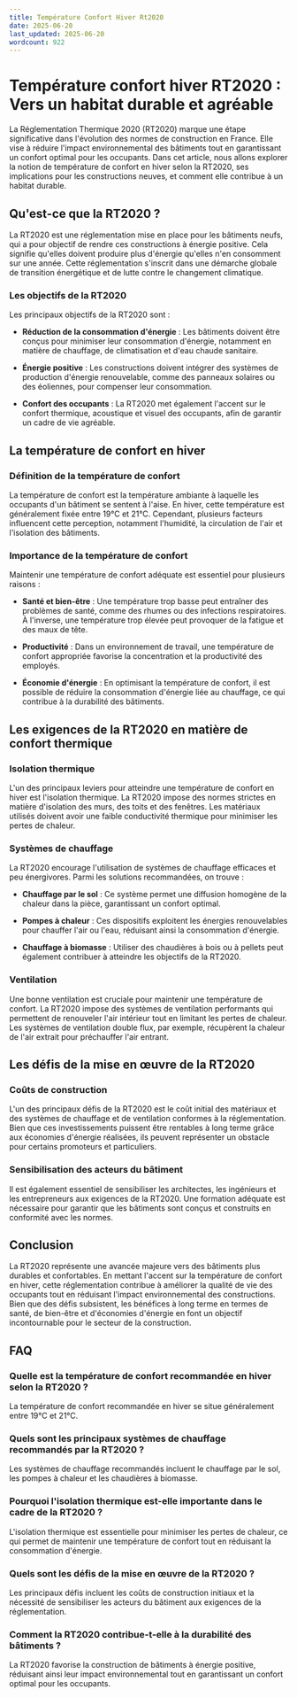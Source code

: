 ```yaml
---
title: Température Confort Hiver Rt2020
date: 2025-06-20
last_updated: 2025-06-20
wordcount: 922
---
```


# Température confort hiver RT2020 : Vers un habitat durable et agréable

La Réglementation Thermique 2020 (RT2020) marque une étape significative dans l'évolution des normes de construction en France. Elle vise à réduire l'impact environnemental des bâtiments tout en garantissant un confort optimal pour les occupants. Dans cet article, nous allons explorer la notion de température de confort en hiver selon la RT2020, ses implications pour les constructions neuves, et comment elle contribue à un habitat durable.

## Qu'est-ce que la RT2020 ?

La RT2020 est une réglementation mise en place pour les bâtiments neufs, qui a pour objectif de rendre ces constructions à énergie positive. Cela signifie qu'elles doivent produire plus d'énergie qu'elles n'en consomment sur une année. Cette réglementation s'inscrit dans une démarche globale de transition énergétique et de lutte contre le changement climatique.

### Les objectifs de la RT2020

Les principaux objectifs de la RT2020 sont :

- **Réduction de la consommation d'énergie** : Les bâtiments doivent être conçus pour minimiser leur consommation d'énergie, notamment en matière de chauffage, de climatisation et d'eau chaude sanitaire.
  
- **Énergie positive** : Les constructions doivent intégrer des systèmes de production d'énergie renouvelable, comme des panneaux solaires ou des éoliennes, pour compenser leur consommation.

- **Confort des occupants** : La RT2020 met également l'accent sur le confort thermique, acoustique et visuel des occupants, afin de garantir un cadre de vie agréable.

## La température de confort en hiver

### Définition de la température de confort

La température de confort est la température ambiante à laquelle les occupants d'un bâtiment se sentent à l'aise. En hiver, cette température est généralement fixée entre 19°C et 21°C. Cependant, plusieurs facteurs influencent cette perception, notamment l'humidité, la circulation de l'air et l'isolation des bâtiments.

### Importance de la température de confort

Maintenir une température de confort adéquate est essentiel pour plusieurs raisons :

- **Santé et bien-être** : Une température trop basse peut entraîner des problèmes de santé, comme des rhumes ou des infections respiratoires. À l'inverse, une température trop élevée peut provoquer de la fatigue et des maux de tête.

- **Productivité** : Dans un environnement de travail, une température de confort appropriée favorise la concentration et la productivité des employés.

- **Économie d'énergie** : En optimisant la température de confort, il est possible de réduire la consommation d'énergie liée au chauffage, ce qui contribue à la durabilité des bâtiments.

## Les exigences de la RT2020 en matière de confort thermique

### Isolation thermique

L'un des principaux leviers pour atteindre une température de confort en hiver est l'isolation thermique. La RT2020 impose des normes strictes en matière d'isolation des murs, des toits et des fenêtres. Les matériaux utilisés doivent avoir une faible conductivité thermique pour minimiser les pertes de chaleur.

### Systèmes de chauffage

La RT2020 encourage l'utilisation de systèmes de chauffage efficaces et peu énergivores. Parmi les solutions recommandées, on trouve :

- **Chauffage par le sol** : Ce système permet une diffusion homogène de la chaleur dans la pièce, garantissant un confort optimal.

- **Pompes à chaleur** : Ces dispositifs exploitent les énergies renouvelables pour chauffer l'air ou l'eau, réduisant ainsi la consommation d'énergie.

- **Chauffage à biomasse** : Utiliser des chaudières à bois ou à pellets peut également contribuer à atteindre les objectifs de la RT2020.

### Ventilation

Une bonne ventilation est cruciale pour maintenir une température de confort. La RT2020 impose des systèmes de ventilation performants qui permettent de renouveler l'air intérieur tout en limitant les pertes de chaleur. Les systèmes de ventilation double flux, par exemple, récupèrent la chaleur de l'air extrait pour préchauffer l'air entrant.

## Les défis de la mise en œuvre de la RT2020

### Coûts de construction

L'un des principaux défis de la RT2020 est le coût initial des matériaux et des systèmes de chauffage et de ventilation conformes à la réglementation. Bien que ces investissements puissent être rentables à long terme grâce aux économies d'énergie réalisées, ils peuvent représenter un obstacle pour certains promoteurs et particuliers.

### Sensibilisation des acteurs du bâtiment

Il est également essentiel de sensibiliser les architectes, les ingénieurs et les entrepreneurs aux exigences de la RT2020. Une formation adéquate est nécessaire pour garantir que les bâtiments sont conçus et construits en conformité avec les normes.

## Conclusion

La RT2020 représente une avancée majeure vers des bâtiments plus durables et confortables. En mettant l'accent sur la température de confort en hiver, cette réglementation contribue à améliorer la qualité de vie des occupants tout en réduisant l'impact environnemental des constructions. Bien que des défis subsistent, les bénéfices à long terme en termes de santé, de bien-être et d'économies d'énergie en font un objectif incontournable pour le secteur de la construction.

## FAQ

### Quelle est la température de confort recommandée en hiver selon la RT2020 ?

La température de confort recommandée en hiver se situe généralement entre 19°C et 21°C.

### Quels sont les principaux systèmes de chauffage recommandés par la RT2020 ?

Les systèmes de chauffage recommandés incluent le chauffage par le sol, les pompes à chaleur et les chaudières à biomasse.

### Pourquoi l'isolation thermique est-elle importante dans le cadre de la RT2020 ?

L'isolation thermique est essentielle pour minimiser les pertes de chaleur, ce qui permet de maintenir une température de confort tout en réduisant la consommation d'énergie.

### Quels sont les défis de la mise en œuvre de la RT2020 ?

Les principaux défis incluent les coûts de construction initiaux et la nécessité de sensibiliser les acteurs du bâtiment aux exigences de la réglementation.

### Comment la RT2020 contribue-t-elle à la durabilité des bâtiments ?

La RT2020 favorise la construction de bâtiments à énergie positive, réduisant ainsi leur impact environnemental tout en garantissant un confort optimal pour les occupants.